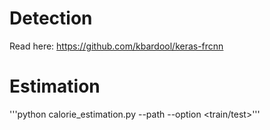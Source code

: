 # Detection
Read here: https://github.com/kbardool/keras-frcnn

# Estimation
'''python calorie_estimation.py --path <path> --option <train/test>'''
